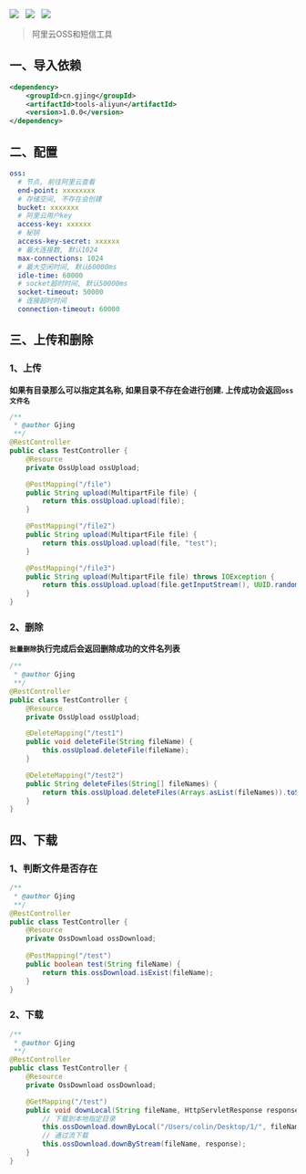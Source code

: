 ![](https://img.shields.io/badge/version-1.0.0-green.svg) &nbsp; ![](https://img.shields.io/badge/author-Gjing-green.svg) &nbsp;
 ![](https://img.shields.io/badge/builder-success-green.svg)      
 
> 阿里云OSS和短信工具
## 一、导入依赖
```xml
<dependency>
    <groupId>cn.gjing</groupId>
    <artifactId>tools-aliyun</artifactId>
    <version>1.0.0</version>
</dependency>
```
## 二、配置
```yaml
oss:
  # 节点, 前往阿里云查看
  end-point: xxxxxxxx
  # 存储空间, 不存在会创建
  bucket: xxxxxxx
  # 阿里云用户key
  access-key: xxxxxx
  # 秘钥
  access-key-secret: xxxxxx
  # 最大连接数, 默认1024
  max-connections: 1024
  # 最大空闲时间, 默认60000ms
  idle-time: 60000
  # socket超时时间, 默认50000ms
  socket-timeout: 50000
  # 连接超时时间
  connection-timeout: 60000
```
## 三、上传和删除
### 1、上传
**如果有目录那么可以指定其名称, 如果目录不存在会进行创建. 上传成功会返回``oss文件名``**
```java
/**
 * @author Gjing
 **/
@RestController
public class TestController {
    @Resource
    private OssUpload ossUpload;

    @PostMapping("/file")
    public String upload(MultipartFile file) {
        return this.ossUpload.upload(file);
    }

    @PostMapping("/file2")
    public String upload(MultipartFile file) {
        return this.ossUpload.upload(file, "test");
    }

    @PostMapping("/file3")
    public String upload(MultipartFile file) throws IOException {
        return this.ossUpload.upload(file.getInputStream(), UUID.randomUUID().toString()+".jpg");
    }
}
```
### 2、删除
**``批量删除``执行完成后会返回删除成功的文件名列表**
```java
/**
 * @author Gjing
 **/
@RestController
public class TestController {
    @Resource
    private OssUpload ossUpload;

    @DeleteMapping("/test1")
    public void deleteFile(String fileName) {
        this.ossUpload.deleteFile(fileName);
    }

    @DeleteMapping("/test2")
    public String deleteFiles(String[] fileNames) {
        return this.ossUpload.deleteFiles(Arrays.asList(fileNames)).toString();
    }
}
```
## 四、下载
### 1、判断文件是否存在
```java
/**
 * @author Gjing
 **/
@RestController
public class TestController {
    @Resource
    private OssDownload ossDownload;
    
    @PostMapping("/test")
    public boolean test(String fileName) {
        return this.ossDownload.isExist(fileName);
    }
}
```
### 2、下载
```java
/**
 * @author Gjing
 **/
@RestController
public class TestController {
    @Resource
    private OssDownload ossDownload;

    @GetMapping("/test")
    public void downLocal(String fileName, HttpServletResponse response) {
        // 下载到本地指定目录
        this.ossDownload.downByLocal("/Users/colin/Desktop/1/", fileName);
        // 通过流下载
        this.ossDownload.downByStream(fileName, response);
    }
}
```
